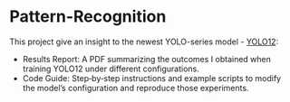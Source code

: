 # Pattern-Recognition
This project give an insight to the newest YOLO-series model - [YOLO12](https://docs.ultralytics.com/vi/models/yolo12/):
- Results Report: A PDF summarizing the outcomes I obtained when training YOLO12 under different configurations.
- Code Guide: Step‑by‑step instructions and example scripts to modify the model’s configuration and reproduce those experiments.

